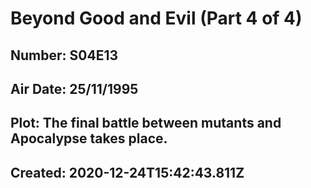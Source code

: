 # Beyond Good and Evil (Part 4 of 4)
## Number: S04E13
## Air Date: 25/11/1995
## Plot: The final battle between mutants and Apocalypse takes place.
## Created: 2020-12-24T15:42:43.811Z